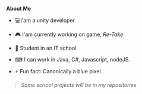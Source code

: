 **About Me**
- 💻I'am a unity developer
- 🎮 I'am currently working on game, *Re-Take*
- 🏫 Student in an IT school 
 
- ⌨ I can work in Java, C#, Javascript, nodeJS.
- ⚡ Fun fact: Canonically a blue pixel

>*Some school projects will be in my repositories*
